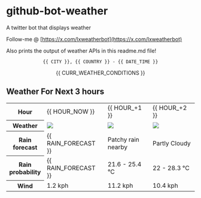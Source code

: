 # github-bot-weather
A twitter bot that displays weather

Follow-me @ [https://x.com/lxweatherbot](https://x.com/lxweatherbot)

Also prints the output of weather APIs in this readme.md file!

<div align="center">

`{{ CITY }}, {{ COUNTRY }} - {{ DATE_TIME }}`

{{ CURR_WEATHER_CONDITIONS }}

</div>


## Weather For Next 3 hours


<table>
    <tr>
        <th>Hour</th>
        <td>{{ HOUR_NOW }}</td><td>{{ HOUR_+1 }}</td><td>{{ HOUR_+2 }}</td>
    </tr>
    <tr>
        <th>Weather</th>
        <td><img src="https://cdn.weatherapi.com/weather/64x64/day/116.png"/></td><td><img src="https://cdn.weatherapi.com/weather/64x64/day/176.png"/></td><td><img src="https://cdn.weatherapi.com/weather/64x64/day/116.png"/></td>
    </tr>
    <tr>
        <th>Rain forecast</th>
        <td width="200px">{{ RAIN_FORECAST }}</td><td width="200px">Patchy rain nearby</td><td width="200px">Partly Cloudy </td>
    </tr>
    <tr>
        <th>Rain probability</th>
        <td>{{ RAIN_FORECAST }}</td><td>21.6 -  25.4 °C</td><td>22 -  28.3 °C</td>
    </tr>
    <tr>
        <th>Wind</th>
        <td>1.2 kph</td><td>11.2 kph</td><td>10.4 kph</td>
    </tr>
</table>
